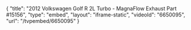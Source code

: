 {
    "title": "2012 Volkswagen Golf R 2L Turbo - MagnaFlow Exhaust Part #15156",
    "type": "embed",
    "layout": "iframe-static",
    "videoId": "6650095",
    "url": "\/tvpembed\/6650095"
}